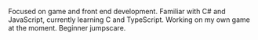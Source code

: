 Focused on game and front end development. Familiar with C# and JavaScript, currently learning C and TypeScript. Working on my own game at the moment. Beginner jumpscare.
